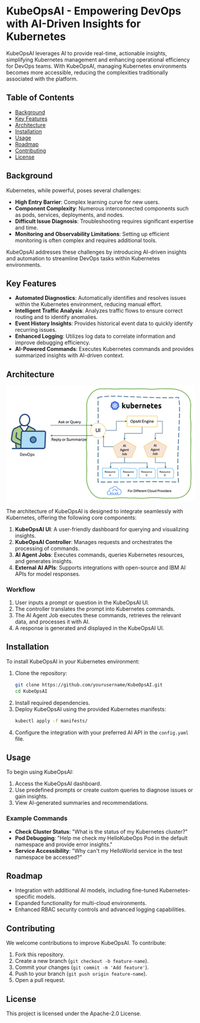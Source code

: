 # KubeOpsAI - Empowering DevOps with AI-Driven Insights for Kubernetes

KubeOpsAI leverages AI to provide real-time, actionable insights, simplifying Kubernetes management and enhancing operational efficiency for DevOps teams. With KubeOpsAI, managing Kubernetes environments becomes more accessible, reducing the complexities traditionally associated with the platform.

## Table of Contents
- [Background](#background)
- [Key Features](#key-features)
- [Architecture](#architecture)
- [Installation](#installation)
- [Usage](#usage)
- [Roadmap](#roadmap)
- [Contributing](#contributing)
- [License](#license)

## Background
Kubernetes, while powerful, poses several challenges:
- **High Entry Barrier**: Complex learning curve for new users.
- **Component Complexity**: Numerous interconnected components such as pods, services, deployments, and nodes.
- **Difficult Issue Diagnosis**: Troubleshooting requires significant expertise and time.
- **Monitoring and Observability Limitations**: Setting up efficient monitoring is often complex and requires additional tools.

KubeOpsAI addresses these challenges by introducing AI-driven insights and automation to streamline DevOps tasks within Kubernetes environments.

## Key Features
- **Automated Diagnostics**: Automatically identifies and resolves issues within the Kubernetes environment, reducing manual effort.
- **Intelligent Traffic Analysis**: Analyzes traffic flows to ensure correct routing and to identify anomalies.
- **Event History Insights**: Provides historical event data to quickly identify recurring issues.
- **Enhanced Logging**: Utilizes log data to correlate information and improve debugging efficiency.
- **AI-Powered Commands**: Executes Kubernetes commands and provides summarized insights with AI-driven context.

## Architecture
<img src="docs/flow.png" alt="KubeOpsAI Workflow" width="600"/>

The architecture of KubeOpsAI is designed to integrate seamlessly with Kubernetes, offering the following core components:
1. **KubeOpsAI UI**: A user-friendly dashboard for querying and visualizing insights.
2. **KubeOpsAI Controller**: Manages requests and orchestrates the processing of commands.
3. **AI Agent Jobs**: Executes commands, queries Kubernetes resources, and generates insights.
4. **External AI APIs**: Supports integrations with open-source and IBM AI APIs for model responses.

### Workflow
1. User inputs a prompt or question in the KubeOpsAI UI.
2. The controller translates the prompt into Kubernetes commands.
3. The AI Agent Job executes these commands, retrieves the relevant data, and processes it with AI.
4. A response is generated and displayed in the KubeOpsAI UI.

## Installation
To install KubeOpsAI in your Kubernetes environment:
1. Clone the repository:
    ```bash
    git clone https://github.com/yourusername/KubeOpsAI.git
    cd KubeOpsAI
    ```
2. Install required dependencies.
3. Deploy KubeOpsAI using the provided Kubernetes manifests:
    ```bash
    kubectl apply -f manifests/
    ```
4. Configure the integration with your preferred AI API in the `config.yaml` file.

## Usage
To begin using KubeOpsAI:
1. Access the KubeOpsAI dashboard.
2. Use predefined prompts or create custom queries to diagnose issues or gain insights.
3. View AI-generated summaries and recommendations.

### Example Commands
- **Check Cluster Status**: "What is the status of my Kubernetes cluster?"
- **Pod Debugging**: "Help me check my HelloKubeOps Pod in the default namespace and provide error insights."
- **Service Accessibility**: "Why can't my HelloWorld service in the test namespace be accessed?"

## Roadmap
- Integration with additional AI models, including fine-tuned Kubernetes-specific models.
- Expanded functionality for multi-cloud environments.
- Enhanced RBAC security controls and advanced logging capabilities.

## Contributing
We welcome contributions to improve KubeOpsAI. To contribute:
1. Fork this repository.
2. Create a new branch (`git checkout -b feature-name`).
3. Commit your changes (`git commit -m 'Add feature'`).
4. Push to your branch (`git push origin feature-name`).
5. Open a pull request.

## License
This project is licensed under the Apache-2.0 License.
